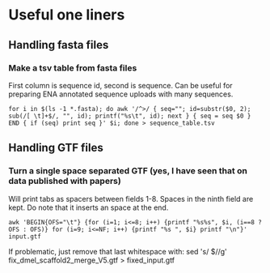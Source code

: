 # Useful one liners

## Handling fasta files

### Make a tsv table from fasta files

First column is sequence id, second is sequence. Can be useful for preparing ENA annotated sequence uploads with many sequences.

```for i in $(ls -1 *.fasta); do awk '/^>/ { seq=""; id=substr($0, 2); sub(/[ \t]+$/, "", id); printf("%s\t", id); next } { seq = seq $0 } END { if (seq) print seq }' $i; done > sequence_table.tsv```

## Handling GTF files

### Turn a single space separated GTF (yes, I have seen that on data published with papers)
Will print tabs as spacers between fields 1-8. Spaces in the ninth field are kept. Do note that it inserts an space at the end.

```awk 'BEGIN{OFS="\t"} {for (i=1; i<=8; i++) {printf "%s%s", $i, (i==8 ? OFS : OFS)} for (i=9; i<=NF; i++) {printf "%s ", $i} printf "\n"}' input.gtf```

If problematic, just remove that last whitespace with:
sed 's/ $//g' fix_dmel_scaffold2_merge_V5.gtf > fixed_input.gtf
